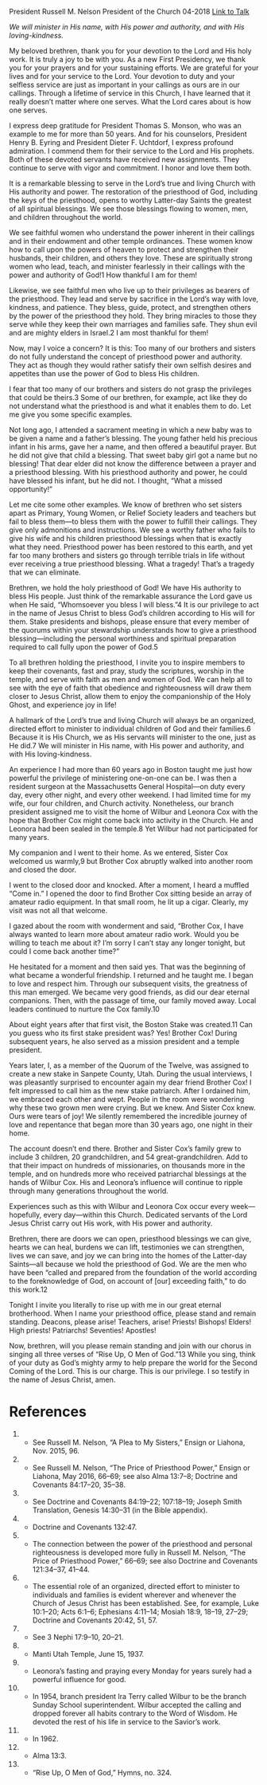 President Russell M. Nelson
President of the Church
04-2018
[Link to Talk](https://www.churchofjesuschrist.org/study/general-conference/2018/04/ministering-with-the-power-and-authority-of-god?lang=eng)

_We will minister in His name, with His power and authority, and with His loving-kindness._

My beloved brethren, thank you for your devotion to the Lord and His holy work. It is truly a joy to be with you. As a new First Presidency, we thank you for your prayers and for your sustaining efforts. We are grateful for your lives and for your service to the Lord. Your devotion to duty and your selfless service are just as important in your callings as ours are in our callings. Through a lifetime of service in this Church, I have learned that it really doesn’t matter where one serves. What the Lord cares about is how one serves.

I express deep gratitude for President Thomas S. Monson, who was an example to me for more than 50 years. And for his counselors, President Henry B. Eyring and President Dieter F. Uchtdorf, I express profound admiration. I commend them for their service to the Lord and His prophets. Both of these devoted servants have received new assignments. They continue to serve with vigor and commitment. I honor and love them both.

It is a remarkable blessing to serve in the Lord’s true and living Church with His authority and power. The restoration of the priesthood of God, including the keys of the priesthood, opens to worthy Latter-day Saints the greatest of all spiritual blessings. We see those blessings flowing to women, men, and children throughout the world.

We see faithful women who understand the power inherent in their callings and in their endowment and other temple ordinances. These women know how to call upon the powers of heaven to protect and strengthen their husbands, their children, and others they love. These are spiritually strong women who lead, teach, and minister fearlessly in their callings with the power and authority of God!1 How thankful I am for them!

Likewise, we see faithful men who live up to their privileges as bearers of the priesthood. They lead and serve by sacrifice in the Lord’s way with love, kindness, and patience. They bless, guide, protect, and strengthen others by the power of the priesthood they hold. They bring miracles to those they serve while they keep their own marriages and families safe. They shun evil and are mighty elders in Israel.2 I am most thankful for them!

Now, may I voice a concern? It is this: Too many of our brothers and sisters do not fully understand the concept of priesthood power and authority. They act as though they would rather satisfy their own selfish desires and appetites than use the power of God to bless His children.

I fear that too many of our brothers and sisters do not grasp the privileges that could be theirs.3 Some of our brethren, for example, act like they do not understand what the priesthood is and what it enables them to do. Let me give you some specific examples.

Not long ago, I attended a sacrament meeting in which a new baby was to be given a name and a father’s blessing. The young father held his precious infant in his arms, gave her a name, and then offered a beautiful prayer. But he did not give that child a blessing. That sweet baby girl got a name but no blessing! That dear elder did not know the difference between a prayer and a priesthood blessing. With his priesthood authority and power, he could have blessed his infant, but he did not. I thought, “What a missed opportunity!”

Let me cite some other examples. We know of brethren who set sisters apart as Primary, Young Women, or Relief Society leaders and teachers but fail to bless them—to bless them with the power to fulfill their callings. They give only admonitions and instructions. We see a worthy father who fails to give his wife and his children priesthood blessings when that is exactly what they need. Priesthood power has been restored to this earth, and yet far too many brothers and sisters go through terrible trials in life without ever receiving a true priesthood blessing. What a tragedy! That’s a tragedy that we can eliminate.

Brethren, we hold the holy priesthood of God! We have His authority to bless His people. Just think of the remarkable assurance the Lord gave us when He said, “Whomsoever you bless I will bless.”4 It is our privilege to act in the name of Jesus Christ to bless God’s children according to His will for them. Stake presidents and bishops, please ensure that every member of the quorums within your stewardship understands how to give a priesthood blessing—including the personal worthiness and spiritual preparation required to call fully upon the power of God.5

To all brethren holding the priesthood, I invite you to inspire members to keep their covenants, fast and pray, study the scriptures, worship in the temple, and serve with faith as men and women of God. We can help all to see with the eye of faith that obedience and righteousness will draw them closer to Jesus Christ, allow them to enjoy the companionship of the Holy Ghost, and experience joy in life!

A hallmark of the Lord’s true and living Church will always be an organized, directed effort to minister to individual children of God and their families.6 Because it is His Church, we as His servants will minister to the one, just as He did.7 We will minister in His name, with His power and authority, and with His loving-kindness.

An experience I had more than 60 years ago in Boston taught me just how powerful the privilege of ministering one-on-one can be. I was then a resident surgeon at the Massachusetts General Hospital—on duty every day, every other night, and every other weekend. I had limited time for my wife, our four children, and Church activity. Nonetheless, our branch president assigned me to visit the home of Wilbur and Leonora Cox with the hope that Brother Cox might come back into activity in the Church. He and Leonora had been sealed in the temple.8 Yet Wilbur had not participated for many years.

My companion and I went to their home. As we entered, Sister Cox welcomed us warmly,9 but Brother Cox abruptly walked into another room and closed the door.

I went to the closed door and knocked. After a moment, I heard a muffled “Come in.” I opened the door to find Brother Cox sitting beside an array of amateur radio equipment. In that small room, he lit up a cigar. Clearly, my visit was not all that welcome.

I gazed about the room with wonderment and said, “Brother Cox, I have always wanted to learn more about amateur radio work. Would you be willing to teach me about it? I’m sorry I can’t stay any longer tonight, but could I come back another time?”

He hesitated for a moment and then said yes. That was the beginning of what became a wonderful friendship. I returned and he taught me. I began to love and respect him. Through our subsequent visits, the greatness of this man emerged. We became very good friends, as did our dear eternal companions. Then, with the passage of time, our family moved away. Local leaders continued to nurture the Cox family.10

About eight years after that first visit, the Boston Stake was created.11 Can you guess who its first stake president was? Yes! Brother Cox! During subsequent years, he also served as a mission president and a temple president.

Years later, I, as a member of the Quorum of the Twelve, was assigned to create a new stake in Sanpete County, Utah. During the usual interviews, I was pleasantly surprised to encounter again my dear friend Brother Cox! I felt impressed to call him as the new stake patriarch. After I ordained him, we embraced each other and wept. People in the room were wondering why these two grown men were crying. But we knew. And Sister Cox knew. Ours were tears of joy! We silently remembered the incredible journey of love and repentance that began more than 30 years ago, one night in their home.

The account doesn’t end there. Brother and Sister Cox’s family grew to include 3 children, 20 grandchildren, and 54 great-grandchildren. Add to that their impact on hundreds of missionaries, on thousands more in the temple, and on hundreds more who received patriarchal blessings at the hands of Wilbur Cox. His and Leonora’s influence will continue to ripple through many generations throughout the world.

Experiences such as this with Wilbur and Leonora Cox occur every week—hopefully, every day—within this Church. Dedicated servants of the Lord Jesus Christ carry out His work, with His power and authority.

Brethren, there are doors we can open, priesthood blessings we can give, hearts we can heal, burdens we can lift, testimonies we can strengthen, lives we can save, and joy we can bring into the homes of the Latter-day Saints—all because we hold the priesthood of God. We are the men who have been “called and prepared from the foundation of the world according to the foreknowledge of God, on account of [our] exceeding faith,” to do this work.12

Tonight I invite you literally to rise up with me in our great eternal brotherhood. When I name your priesthood office, please stand and remain standing. Deacons, please arise! Teachers, arise! Priests! Bishops! Elders! High priests! Patriarchs! Seventies! Apostles!

Now, brethren, will you please remain standing and join with our chorus in singing all three verses of “Rise Up, O Men of God.”13 While you sing, think of your duty as God’s mighty army to help prepare the world for the Second Coming of the Lord. This is our charge. This is our privilege. I so testify in the name of Jesus Christ, amen.

# References
1. - See Russell M. Nelson, “A Plea to My Sisters,” Ensign or Liahona, Nov. 2015, 96.
2. - See Russell M. Nelson, “The Price of Priesthood Power,” Ensign or Liahona, May 2016, 66–69; see also Alma 13:7–8; Doctrine and Covenants 84:17–20, 35–38.
3. - See Doctrine and Covenants 84:19–22; 107:18–19; Joseph Smith Translation, Genesis 14:30–31 (in the Bible appendix).
4. - Doctrine and Covenants 132:47.
5. - The connection between the power of the priesthood and personal righteousness is developed more fully in Russell M. Nelson, “The Price of Priesthood Power,” 66–69; see also Doctrine and Covenants 121:34–37, 41–44.
6. - The essential role of an organized, directed effort to minister to individuals and families is evident wherever and whenever the Church of Jesus Christ has been established. See, for example, Luke 10:1–20; Acts 6:1–6; Ephesians 4:11–14; Mosiah 18:9, 18–19, 27–29; Doctrine and Covenants 20:42, 51, 57.
7. - See 3 Nephi 17:9–10, 20–21.
8. - Manti Utah Temple, June 15, 1937.
9. - Leonora’s fasting and praying every Monday for years surely had a powerful influence for good.
10. - In 1954, branch president Ira Terry called Wilbur to be the branch Sunday School superintendent. Wilbur accepted the calling and dropped forever all habits contrary to the Word of Wisdom. He devoted the rest of his life in service to the Savior’s work.
11. - In 1962.
12. - Alma 13:3.
13. - “Rise Up, O Men of God,” Hymns, no. 324.